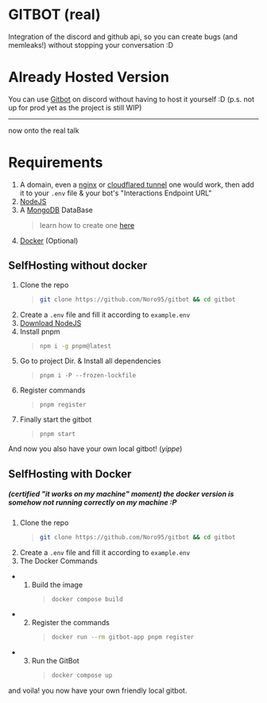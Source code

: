 # GITBOT (real)

Integration of the discord and github api, so you can create bugs (and memleaks!) without stopping your conversation :D

# Already Hosted Version

You can use [Gitbot](https://norowa.dev/gitbot/invite) on discord without having to host it yourself :D
(p.s. not up for prod yet as the project is still WIP)

---

now onto the real talk

# Requirements

1. A domain, even a [nginx](https://nginx.org) or [cloudflared tunnel](https://www.cloudflare.com/products/tunnel/) one would work, then add it to your `.env` file & your bot's "Interactions Endpoint URL"
2. [NodeJS](https://nodejs.org)
3. A [MongoDB](https://mongodb.com) DataBase
   > learn how to create one [here](https://www.mongodb.com/resources/products/fundamentals/create-database)
4. [Docker](https://docker.com) (Optional)

## SelfHosting without docker

1. Clone the repo
   > ```sh
   > git clone https://github.com/Noro95/gitbot && cd gitbot
   > ```
2. Create a `.env` file and fill it according to `example.env`
3. [Download NodeJS](https://nodejs,org/en/download)
4. Install pnpm
   > ```sh
   > npm i -g pnpm@latest
   > ```
5. Go to project Dir. & Install all dependencies
   > ```
   > pnpm i -P --frozen-lockfile
   > ```
6. Register commands
   > ```
   > pnpm register
   > ```
7. Finally start the gitbot
   > ```
   > pnpm start
   > ```

And now you also have your own local gitbot! (_yippe_)


## SelfHosting with Docker

##### (certified "it works on my machine" moment) the docker version is somehow not running correctly on my machine :P

1. Clone the repo
   > ```sh
   > git clone https://github.com/Noro95/gitbot && cd gitbot
   > ```
2. Create a `.env` file and fill it according to `example.env`
3. The Docker Commands

- 1. Build the image
     > ```sh
     > docker compose build
     > ```
- 2. Register the commands
     > ```sh
     > docker run --rm gitbot-app pnpm register
     > ```
- 3. Run the GitBot
     > ```sh
     > docker compose up
     > ```

and voila! you now have your own friendly local gitbot.
